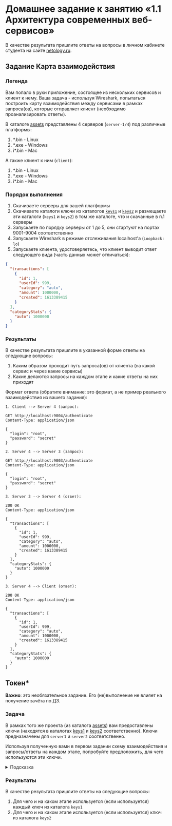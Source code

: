 # Домашнее задание к занятию «1.1 Архитектура современных веб-сервисов»

В качестве результата пришлите ответы на вопросы в личном кабинете студента на сайте [netology.ru](https://netology.ru).

## Задание Карта взаимодействия

### Легенда

Вам попало в руки приложение, состоящее из нескольких сервисов и клиент к нему. Ваша задача - используя Wireshark,
попытаться построить карту взаимодействия между сервисами в рамках запроса(ов), которые отправляет клиент (необходимо
проанализировать ответы).

В каталоге [assets](assets) представлены 4 серверов (`server-1/4`) под различные платформы:

1. *.bin - Linux
2. *.exe - Windows
3. i*.bin - Mac

А также клиент к ним (`client`):

1. *.bin - Linux
2. *.exe - Windows
3. i*.bin - Mac

### Порядок выполнения

1. Скачиваете серверы для вашей платформы
1. Скачиваете каталоги ключи из каталогов [`keys1`](assets/keys1) и [`keys2`](assets/keys2) и размещаете эти
   каталоги (`keys1` и `keys2`) в том же каталоге, что и скачанные в п.1 серверы
1. Запускаете по порядку серверы от 1 до 5, они стартуют на портах 9001-9004 соответственно
1. Запускаете Wireshark в режиме отслеживания localhost'а (`Loopback: lo`)
1. Запускаете клиента, удостоверяетесь, что клиент выводит ответ следующего вида (часть данных может отличаться):

```json
{
  "transactions": [
    {
      "id": 1,
      "userId": 999,
      "category": "auto",
      "amount": 1000000,
      "created": 1613389415
    }
  ],
  "categoryStats": {
    "auto": 1000000
  }
}
```

### Результаты

В качестве результата пришлите в указанной форме ответы на следующие вопросы:
1. Каким образом проходит путь запроса(ов) от клиента (на какой сервис и через какие сервисы)
1. Какие делаются запросы на каждом этапе и какие ответы на них приходят

Формат ответа (обратите внимание: это формат, а не пример реального взаимодействия из вашего задания):
```text
1. Client --> Server 4 (запрос):

GET http://localhost:9004/authenticate
Content-Type: application/json

{
  "login": "root",
  "password": "secret"
}

2. Server 4 --> Server 3 (запрос):

GET http://localhost:9003/authenticate
Content-Type: application/json

{
  "login": "root",
  "password": "secret"
}

3. Server 3 --> Server 4 (ответ):

200 OK
Content-Type: application/json

{
  "transactions": [
    {
      "id": 1,
      "userId": 999,
      "category": "auto",
      "amount": 1000000,
      "created": 1613389415
    }
  ],
  "categoryStats": {
    "auto": 1000000
  }
}

3. Server 4 --> Client (ответ):

200 OK
Content-Type: application/json

{
  "transactions": [
    {
      "id": 1,
      "userId": 999,
      "category": "auto",
      "amount": 1000000,
      "created": 1613389415
    }
  ],
  "categoryStats": {
    "auto": 1000000
  }
}
```

## Токен*

**Важно**: это необязательное задание. Его (не)выполнение не влияет на получение зачёта по ДЗ.

### Задача

В рамках того же проекта (из каталога [assets](assets)) вам предоставлены ключи (находятся в каталогах [keys1](assets/keys1) и [keys2](assets/keys2) соответственно). Ключи предназначены для `server1` и `server2` соответственно.

Используя полученную вами в первом задании схему взаимодействия и запросы/ответы на каждом этапе, попробуйте предположить, для чего используются эти ключи.

<details>
<summary>Подсказка</summary>

Вот вам несколько подсказок:
1. Попробуйте сравнить содержимое каталогов `keys1` и `keys2`
1. Попробуйте подменить один или несколько ключей и посмотреть, на что это повлияет (не забудьте перезапустить тот сервис, для которого вы поменяли ключ)
1. Возможно, часть передаваемых данных закодирована каким-то алгоритмом, попробуйте декодировать её и посмотреть, есть ли какие-то данные, которые указывают на то, как использовались ключи
</details>

### Результаты

В качестве результата пришлите ответы на следующие вопросы:
1. Для чего и на каком этапе используется (если используется) каждый ключ из каталога `keys1`
1. Для чего и на каком этапе используется (если используется) ключ из каталога `keys2`
